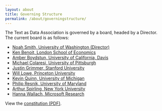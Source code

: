 ```yaml
---
layout: about
title: Governing Structure
permalink: /about/governingstructure/
---
```


The Text as Data Association is governed by a board, headed by a Director.  The current board is as follows:

* <a href="https://homes.cs.washington.edu/~nasmith/">Noah Smith, University of Washington (Director)</a>
* <a href="https://kenbenoit.net/">Ken Benoit, London School of Economics</a>
* <a href="http://www.amber-boydstun.com/">Amber Boydstun, University of California, Davis</a>
* <a href="http://michaelcolaresi.com/">Michael Colaresi, University of Pittsburgh</a>
* <a href="https://www.justingrimmer.org/">Justin Grimmer, Stanford University</a>
* <a href="http://conjugateprior.org/">Will Lowe, Princeton University </a>
* <a href="https://lsa.umich.edu/polisci/people/faculty/kmq.html">Kevin Quinn, University of Michigan</a>
* <a href="http://users.umiacs.umd.edu/~resnik/">Philip Resnik, University of Maryland</a>
* <a href="https://www.nyu.edu/projects/spirling/">Arthur Spirling, New York University</a>
* <a href="http://dirichlet.net/">Hanna Wallach, Microsoft Research</a>

View the <a href="constitution.pdf">constitution (PDF)</a>.